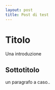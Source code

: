 ```yaml
---
layout: post
title: Post di test
---
```

# Titolo

Una introduzione

## Sottotitolo

un paragrafo a caso..
